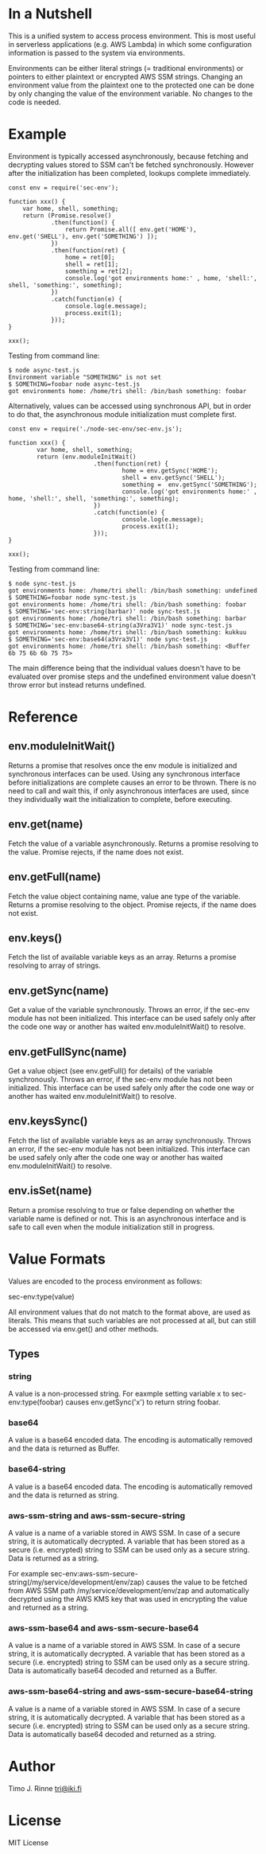 In a Nutshell
=============

This is a unified system to access process environment. This is most
useful in serverless applications (e.g. AWS Lambda) in which some
configuration information is passed to the system via environments.

Environments can be either literal strings (= traditional
environments) or pointers to either plaintext or encrypted AWS SSM
strings. Changing an environment value from the plaintext one to the
protected one can be done by only changing the value of the
environment variable. No changes to the code is needed.


Example
=======

Environment is typically accessed asynchronously, because fetching and
decrypting values stored to SSM can't be fetched
synchronously. However after the initialization has been completed,
lookups complete immediately.

```
const env = require('sec-env');

function xxx() {
    var home, shell, something;
    return (Promise.resolve()
            .then(function() {
                return Promise.all([ env.get('HOME'), env.get('SHELL'), env.get('SOMETHING') ]);
            })
            .then(function(ret) {
                home = ret[0];
                shell = ret[1];
                something = ret[2];
                console.log('got environments home:' , home, 'shell:', shell, 'something:', something);
            })
            .catch(function(e) {
                console.log(e.message);
                process.exit(1);
            }));
}

xxx();
```

Testing from command line:

```
$ node async-test.js
Environment variable "SOMETHING" is not set
$ SOMETHING=foobar node async-test.js
got environments home: /home/tri shell: /bin/bash something: foobar
```

Alternatively, values can be accessed using synchronous API, but in
order to do that, the asynchronous module initialization must complete
first.

```
const env = require('./node-sec-env/sec-env.js');

function xxx() {
        var home, shell, something;
        return (env.moduleInitWait()
                        .then(function(ret) {
                                home = env.getSync('HOME');
                                shell = env.getSync('SHELL');
                                something =  env.getSync('SOMETHING');
                                console.log('got environments home:' , home, 'shell:', shell, 'something:', something);
                        })
                        .catch(function(e) {
                                console.log(e.message);
                                process.exit(1);
                        }));
}

xxx();
```

Testing from command line:

```
$ node sync-test.js
got environments home: /home/tri shell: /bin/bash something: undefined
$ SOMETHING=foobar node sync-test.js
got environments home: /home/tri shell: /bin/bash something: foobar
$ SOMETHING='sec-env:string(barbar)' node sync-test.js
got environments home: /home/tri shell: /bin/bash something: barbar
$ SOMETHING='sec-env:base64-string(a3Vra3V1)' node sync-test.js
got environments home: /home/tri shell: /bin/bash something: kukkuu
$ SOMETHING='sec-env:base64(a3Vra3V1)' node sync-test.js
got environments home: /home/tri shell: /bin/bash something: <Buffer 6b 75 6b 6b 75 75>
```

The main difference being that the individual values doesn't have to
be evaluated over promise steps and the undefined environment value
doesn't throw error but instead returns undefined.

Reference
=========

env.moduleInitWait()
--------------------

Returns a promise that resolves once the env module is initialized and
synchronous interfaces can be used. Using any synchronous interface
before initializations are complete causes an error to be
thrown. There is no need to call and wait this, if only asynchronous
interfaces are used, since they individually wait the initialization
to complete, before executing.

env.get(name)
-------------

Fetch the value of a variable asynchronously. Returns a promise
resolving to the value. Promise rejects, if the name does not exist.

env.getFull(name)
-----------------

Fetch the value object containing name, value ane type of the
variable. Returns a promise resolving to the object. Promise rejects,
if the name does not exist.

env.keys()
----------

Fetch the list of available variable keys as an array. Returns a
promise resolving to array of strings.

env.getSync(name)
-----------------

Get a value of the variable synchronously. Throws an error, if the
sec-env module has not been initialized. This interface can be used
safely only after the code one way or another has waited
env.moduleInitWait() to resolve.

env.getFullSync(name)
---------------------

Get a value object (see env.getFull() for details) of the variable
synchronously. Throws an error, if the sec-env module has not been
initialized. This interface can be used safely only after the code one
way or another has waited env.moduleInitWait() to resolve.

env.keysSync()
--------------

Fetch the list of available variable keys as an array
synchronously. Throws an error, if the sec-env module has not been
initialized. This interface can be used safely only after the code one
way or another has waited env.moduleInitWait() to resolve.

env.isSet(name)
---------------

Return a promise resolving to true or false depending on whether the
variable name is defined or not. This is an asynchronous interface and
is safe to call even when the module initialization still in progress.


Value Formats
=============

Values are encoded to the process environment as follows:

sec-env:type(value)

All environment values that do not match to the format above, are used
as literals. This means that such variables are not processed at all,
but can still be accessed via env.get() and other methods.

Types
-----

### string
A value is a non-processed string. For eaxmple setting variable x to
sec-env:type(foobar) causes env.getSync('x') to return string foobar.

### base64
A value is a base64 encoded data.  The encoding is automatically
removed and the data is returned as Buffer.

### base64-string
A value is a base64 encoded data.  The encoding is automatically
removed and the data is returned as string.

### aws-ssm-string and aws-ssm-secure-string

A value is a name of a variable stored in AWS SSM. In case of a secure
string, it is automatically decrypted. A variable that has been stored
as a secure (i.e. encrypted) string to SSM can be used only as a
secure string. Data is returned as a string.

For example
sec-env:aws-ssm-secure-string(/my/service/development/env/zap) causes
the value to be fetched from AWS SSM
path /my/service/development/env/zap and automatically
decrypted using the AWS KMS key that was used in encrypting
the value and returned as a string.

### aws-ssm-base64 and aws-ssm-secure-base64

A value is a name of a variable stored in AWS SSM. In case of a secure
string, it is automatically decrypted. A variable that has been stored
as a secure (i.e. encrypted) string to SSM can be used only as a
secure string. Data is automatically base64 decoded and returned as
a Buffer.

### aws-ssm-base64-string and aws-ssm-secure-base64-string

A value is a name of a variable stored in AWS SSM. In case of a secure
string, it is automatically decrypted. A variable that has been stored
as a secure (i.e. encrypted) string to SSM can be used only as a
secure string. Data is automatically base64 decoded and returned as
a string.


Author
======

Timo J. Rinne <tri@iki.fi>


License
=======

MIT License
